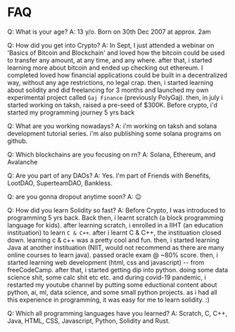 # FAQ

Q: What is your age?
A: 13 y/o. Born on 30th Dec 2007 at approx. 2am

Q: How did you get into Crypto?
A: In Sept, I just attended a webinar on 'Basics of Bitcoin and Blockchain' and loved how the bitcoin could be used to transfer any amount, at any time, and any where. after that, i started learning more about bitcoin and ended up checking out ethereum. I completed loved how financial applications could be built in a decentralized way, without any age restrictions, no legal crap. then, i started learning about solidity and did freelancing for 3 months and launched my own experimental project called `Gaj Finance` (previously PolyGaj). then, in july i started working on taksh, raised a pre-seed of $300K. Before crypto, i'd started my programming journey 5 yrs back

Q: What are you working nowadays?
A: i'm working on taksh and solana development tutorial series. i'm also publishing some solana programs on github.

Q: Which blockchains are you focusing on rn?
A: Solana, Ethereum, and Avalanche

Q: Are you part of any DAOs?
A: Yes. I'm part of Friends with Benefits, LootDAO, SuperteamDAO, Bankless.

Q: are you gonna dropout anytime soon?
A: 😉

Q: How did you learn Solidity so fast?
A: Before Crypto, I was introduced to programming 5 yrs back. Back then, i learnt scratch (a block programming language for kids). after learning scratch, i enrolled in a IIHT (an education instituation) to learn `C & C++`. after i learnt C & C++, the instituation closed down. learning c & c++ was a pretty cool and fun. then, i started learning Java at another instituation (NIIT, would not recommend as there are many online courses to learn java). passed oracle exam @ ~80% score. then, i started learning web development (html, css and javascript) -- from freeCodeCamp. after that, i started getting dip into python. doing some data science shit, some calc shit etc etc. and during covid-19 pandemic, i restarted my youtube channel by putting some eductional content about python, ai, ml, data science, and some small python projects. as i had all this experience in programming, it was easy for me to learn solidity. :)

Q: Which all programming languages have you learned?
A: Scratch, C, C++, Java, HTML, CSS, Javascript, Python, Solidity and Rust.
